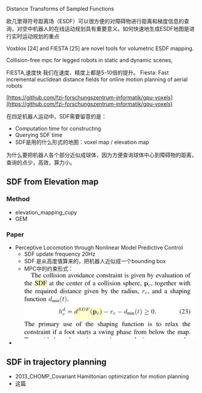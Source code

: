 Distance Transforms of
Sampled Functions

欧几里得符号距离场（ESDF）可以很方便的对障碍物进行距离和梯度信息的查询，对空中机器人的在线运动规划具有重要意义。如何快速地生成ESDF地图是进行实时运动规划的重点

Voxblox [24] and FIESTA [25] are novel tools for volumetric
ESDF mapping.

Collision-free
mpc for legged robots in static and dynamic scenes,

FIESTA,速度快
我们在速度、精度上都是5-10倍的提升。
Fiesta: Fast incremental euclidean distance fields for online motion planning of aerial robots

[https://github.com/fzi-forschungszentrum-informatik/gpu-voxels](https://github.com/fzi-forschungszentrum-informatik/gpu-voxels)

在四足机器人运动中，SDF需要留意的是：

* Computation time for constructing
* Querying SDF time
* SDF是用的什么形式的地图：voxel map / elevation map

为什么要把机器人各个部分近似成球体，因为方便查询球体中心到障碍物的距离，查询的点少，高效，算力小。

## SDF from Elevation map

### Method

* elevation_mapping_cupy
* GEM

### Paper

* Perceptive Locomotion through Nonlinear Model Predictive Control
  * SDF update frequency 20Hz
  * SDF 是从高度值算来的，把机器人近似成一个bounding box
  * MPC中的约束形式：![1670517883236](image/SDF/1670517883236.png)
*

## SDF in trajectory planning

* 2013_CHOMP_Covariant Hamiltonian optimization for motion planning
* 这篇
